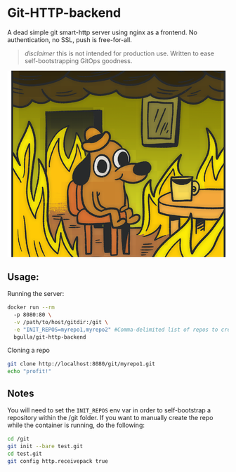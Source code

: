 # Git-HTTP-backend



A dead simple git smart-http server using nginx as a frontend. No authentication, no SSL, push is free-for-all.

> _disclaimer_ this is not intended for production use. Written to ease self-bootstrapping GitOps goodness.

![git-http-backend](static/thisisfine.png?raw=true)


## Usage:

Running the server: 
```bash
docker run --rm 
  -p 8080:80 \
  -v /path/to/host/gitdir:/git \
  -e "INIT_REPOS=myrepo1,myrepo2" #Comma-delimited list of repos to create at initialization \
  bgulla/git-http-backend
```

Cloning a repo
```bash
git clone http://localhost:8080/git/myrepo1.git
echo "profit!"
```

## Notes
You will need to set the `INIT_REPOS` env var in order to self-bootstrap a repository within the /git folder. If you want to manually create the repo while the container is running, do the following:

```bash
cd /git
git init --bare test.git
cd test.git
git config http.receivepack true
```

